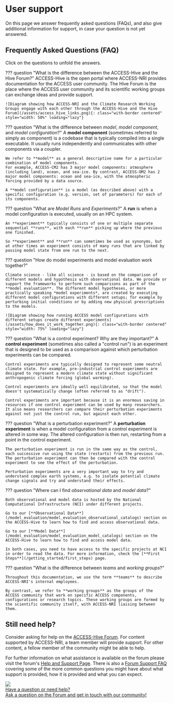 #  User support 

On this page we answer frequently asked questions (FAQs), and also give additional information for support, in case your question is not yet answered.

## Frequently Asked Questions (FAQ)

Click on the questions to unfold the answers.

??? question "What is the difference between the ACCESS-Hive and the Hive Forum?"
    ACCESS-Hive is the open portal where ACCESS-NRI provides documentation for the ACCESS user community.
    The Hive Forum is the place where the ACCESS user community and its scientific working groups can exchange ideas and provide support.

    ![Diagram showing how ACCESS-NRI and the Climate Research Working Groups engage with each other through the ACCESS-Hive and the Hive Forum](/assets/access_hive_links.png){: class="with-border centered" style="width: 50%" loading="lazy"}

??? question "What is the difference between _model_, _model component_, and _model configuration_?"
    A **model component** (sometimes referred to simply as component) is a codebase that is typically compiled into a single executable. It usually runs independently and communicates with other components via a coupler.

    We refer to **model** as a general descriptive name for a particular combination of model components.
    For example, ACCESS-CM2 has 3 major model components: atmosphere (including land), ocean, and sea-ice. By contrast, ACCESS-OM2 has 2 major model components: ocean and sea-ice, with the atmospheric forcing provided by a data source.

    A **model configuration** is a model (as described above) with a specific configuration (e.g. version, set of parameters) for each of its components.

??? question "What are _Model Runs_ and _Experiments_?"
    A **run** is when a model configuration is executed, usually on an HPC system.

    An **experiment** typically consists of one or multiple separate sequential **runs**, with each **run** picking up where the previous one finished.

    So **experiment** and **run** can sometimes be used as synonyms, but at other times an experiment consists of many runs that are linked by passing model state from one run to the next.

??? question "How do model experiments and model evaluation work together?"

    Climate science - like all science - is based on the comparison of different models and hypothesis with observational data. We provide or support the frameworks to perform such comparisons as part of the **model evaluation**. The different model hypotheses, or more practically speaking *model experiments*, are created by executing different model configurations with different setups; for example by perturbing initial conditions or by adding new physical prescriptions to the models.
    
    ![Diagram showing how running ACCESS model configurations with different setups create different experiments](/assets/how_does_it_work_together.png){: class="with-border centered" style="width: 75%" loading="lazy"}

??? question "What is a control experiment? Why are they important?"
    A **control experiment** (sometimes also called a "control run") is an experiment that is designed to be used as a comparison against which perturbation experiments can be compared.

    Control experiments are typically designed to represent some neutral climate state. For example, pre-industrial control experiments are designed to represent a modern climate state without significant anthropogenic climate forcing (global warming).

    Control experiments are ideally well equilibrated, so that the model doesn't systematically change (often referred to as "drift").

    Control experiments are important because it is an enormous saving in resources if one control experiment can be used by many researchers. It also means researchers can compare their perturbation experiments against not just the control run, but against each other.

??? question "What is a perturbation experiment?"
    A **perturbation experiment** is when a model configuration from a control experiment is altered in some way. The altered configuration is then run, restarting from a point in the control experiment.

    The perturbation experiment is run in the same way as the control, each successive run using the state (restarts) from the previous run. The perturbation experiment can then be compared with the control experiment to see the effect of the perturbation.

    Perturbation experiments are a very important way to try and understand complex earth systems, e.g. to isolate potential climate change signals and try and understand their effects.

??? question "Where can I find _observational data_ and _model data_?"
    
    Both observational and model data is hosted by the National Computational Infrastructure (NCI) under different projects. 

    Go to our [**Observational Data**](/model_evaluation/model_evaluation_observational_catalogs) section on the ACCESS-Hive to learn how to find and access observational data.

    Go to our [**Model Data**](/model_evaluation/model_evaluation_model_catalogs) section on the ACCESS-Hive to learn how to find and access model data.

    In both cases, you need to have access to the specific projects at NCI in order to read the data. For more information, check the [**First Steps**](/getting_started/first_steps) page.

??? question "What is the difference between _teams_ and _working groups_?"

    Throughout this documentation, we use the term **teams** to describe ACCESS-NRI's internal employees.

    By contrast, we refer to **working groups** as the groups of the ACCESS community that work on specific ACCESS components, configurations or research topics. These working groups are formed by the scientific community itself, with ACCESS-NRI liaising between them.

## Still need help?

Consider asking for help on the [ACCESS-Hive Forum](https://forum.access-hive.org.au). For content supported by ACCESS-NRI, a team member will provide support. For other content, a fellow member of the community might be able to help.

For further information on what assistance is available on the forum please visit the forum's [Help and Support Page](https://forum.access-hive.org.au/t/access-help-and-support/908). There is also a [Forum Support FAQ](https://forum.access-hive.org.au/t/support-faq-frequently-asked-questions/1021) covering some of the more common questions you might have about what support is provided, how it is provided and what you can expect.

<div class="card-container">
    <a href="/about/user_support/ask_on_forum" class="horizontal-card">
        <div class="card-image-container white-background">
            <img class="img-cover" src="/assets/access-nri-support.png">
        </div>
        <div class="card-text-container with-padding">
            <div class="bold">
                <i class="fa-solid fa-circle-question"></i>
                Have a question or need help?
            </div>
            <span class="with-padding">
                Ask a question on the Forum and get in touch with our community!
            </span>
        </div>
    </a>
</div>